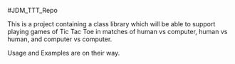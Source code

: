 #JDM_TTT_Repo

This is a project containing a class library which will be able to support playing games of Tic Tac Toe in matches of human vs computer, human vs human, and computer vs computer.

Usage and Examples are on their way.
